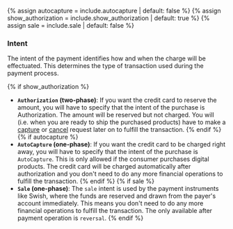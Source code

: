 {% assign autocapture = include.autocapture | default: false %}
{% assign show_authorization = include.show_authorization | default: true %}
{% assign sale = include.sale | default: false %}

### Intent

The intent of the payment identifies how and when the charge will be
effectuated. This determines the type of transaction used during the payment
process.

{% if show_authorization %}

* **`Authorization` (two-phase)**: If you want the credit card to reserve the
  amount, you will have to specify that the intent of the purchase is
  Authorization. The amount will be reserved but not charged. You will (i.e.
  when you are ready to ship the purchased products) have to make a
  [capture][capture] or [cancel][cancel] request later on to fulfill the
  transaction.
{% endif %}
{% if autocapture %}
* **`AutoCapture` (one-phase)**:  If you want the credit card to be charged
  right away, you will have to specify that the intent of the purchase is
  `AutoCapture`. This is only allowed if the consumer purchases digital
  products. The credit card will be charged automatically after authorization
  and you don't need to do any more financial operations to fulfill the
  transaction.
{% endif %}
{% if sale %}
* **`Sale` (one-phase)**: The `sale` intent is used by the payment instruments
  like Swish, where the funds are reserved and drawn from the payer's account
  immediately. This means you don't need to do any more financial operations to
  fulfill the transaction. The only available after payment operation is
  `reversal`.
{% endif %}

[capture]: ./after-payment#capture
[cancel]: ./after-payment#cancellations
